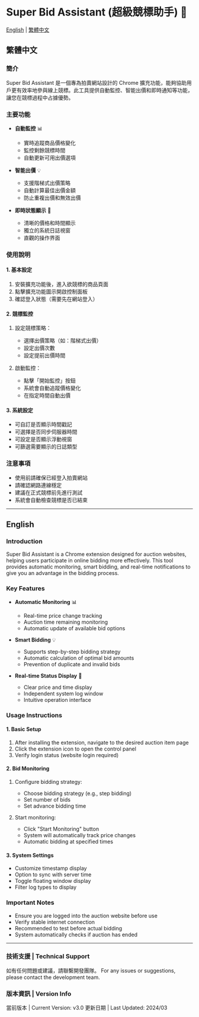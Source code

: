 # Super Bid Assistant (超級競標助手) 🚀

[English](#english) | [繁體中文](#繁體中文)

## 繁體中文

### 簡介
Super Bid Assistant 是一個專為拍賣網站設計的 Chrome 擴充功能，能夠協助用戶更有效率地參與線上競標。此工具提供自動監控、智能出價和即時通知等功能，讓您在競標過程中占據優勢。

### 主要功能
- **自動監控** 📊
  - 實時追蹤商品價格變化
  - 監控剩餘競標時間
  - 自動更新可用出價選項

- **智能出價** 💡
  - 支援階梯式出價策略
  - 自動計算最佳出價金額
  - 防止重複出價和無效出價

- **即時狀態顯示** 👀
  - 清晰的價格和時間顯示
  - 獨立的系統日誌視窗
  - 直觀的操作界面

### 使用說明

#### 1. 基本設定
1. 安裝擴充功能後，進入欲競標的商品頁面
2. 點擊擴充功能圖示開啟控制面板
3. 確認登入狀態（需要先在網站登入）

#### 2. 競標監控
1. 設定競標策略：
   - 選擇出價策略（如：階梯式出價）
   - 設定出價次數
   - 設定提前出價時間

2. 啟動監控：
   - 點擊「開始監控」按鈕
   - 系統會自動追蹤價格變化
   - 在指定時間自動出價

#### 3. 系統設定
- 可自訂是否顯示時間戳記
- 可選擇是否同步伺服器時間
- 可設定是否顯示浮動視窗
- 可篩選需要顯示的日誌類型

### 注意事項
- 使用前請確保已經登入拍賣網站
- 請確認網路連線穩定
- 建議在正式競標前先進行測試
- 系統會自動檢查競標是否已結束

---

## English

### Introduction
Super Bid Assistant is a Chrome extension designed for auction websites, helping users participate in online bidding more effectively. This tool provides automatic monitoring, smart bidding, and real-time notifications to give you an advantage in the bidding process.

### Key Features
- **Automatic Monitoring** 📊
  - Real-time price change tracking
  - Auction time remaining monitoring
  - Automatic update of available bid options

- **Smart Bidding** 💡
  - Supports step-by-step bidding strategy
  - Automatic calculation of optimal bid amounts
  - Prevention of duplicate and invalid bids

- **Real-time Status Display** 👀
  - Clear price and time display
  - Independent system log window
  - Intuitive operation interface

### Usage Instructions

#### 1. Basic Setup
1. After installing the extension, navigate to the desired auction item page
2. Click the extension icon to open the control panel
3. Verify login status (website login required)

#### 2. Bid Monitoring
1. Configure bidding strategy:
   - Choose bidding strategy (e.g., step bidding)
   - Set number of bids
   - Set advance bidding time

2. Start monitoring:
   - Click "Start Monitoring" button
   - System will automatically track price changes
   - Automatic bidding at specified times

#### 3. System Settings
- Customize timestamp display
- Option to sync with server time
- Toggle floating window display
- Filter log types to display

### Important Notes
- Ensure you are logged into the auction website before use
- Verify stable internet connection
- Recommended to test before actual bidding
- System automatically checks if auction has ended

---

### 技術支援 | Technical Support
如有任何問題或建議，請聯繫開發團隊。
For any issues or suggestions, please contact the development team.

### 版本資訊 | Version Info
當前版本 | Current Version: v3.0
更新日期 | Last Updated: 2024/03 